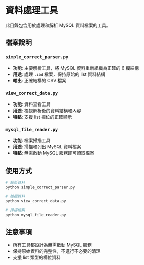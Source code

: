 # 資料處理工具

此目錄包含用於處理和解析 MySQL 資料檔案的工具。

## 檔案說明

### `simple_correct_parser.py`

- **功能**: 主要解析工具，將 MySQL 資料重新組織為正確的 6 欄結構
- **用途**: 處理 `.ibd` 檔案，保持原始的 list 資料結構
- **輸出**: 正確結構的 CSV 檔案

### `view_correct_data.py`

- **功能**: 資料查看工具
- **用途**: 檢視解析後的資料結構和內容
- **特點**: 支援 list 欄位的正確顯示

### `mysql_file_reader.py`

- **功能**: 檔案掃描工具
- **用途**: 掃描和列出 MySQL 資料檔案
- **特點**: 無需啟動 MySQL 服務即可讀取檔案

## 使用方式

```bash
# 解析資料
python simple_correct_parser.py

# 檢視資料
python view_correct_data.py

# 掃描檔案
python mysql_file_reader.py
```

## 注意事項

- 所有工具都設計為無需啟動 MySQL 服務
- 保持原始資料的完整性，不進行不必要的清理
- 支援 list 類型的欄位資料

